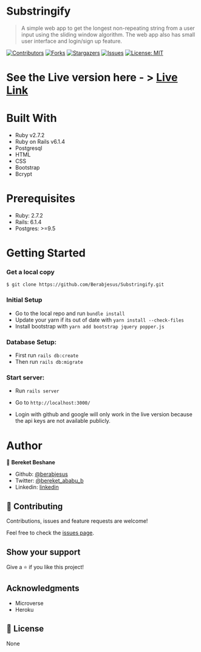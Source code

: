# Substringify

> A simple web app to get the longest non-repeating string from a user input using the sliding window algorithm. The web app also has small user interface and login/sign up feature.

[![Contributors][contributors-shield]][contributors-url]
[![Forks][forks-shield]][forks-url]
[![Stargazers][stars-shield]][stars-url]
[![Issues][issues-shield]][issues-url]
[![License: MIT][license-shield]][license-url]

# See the Live version here - > [Live Link](https://substringify.herokuapp.com/)

# Built With

- Ruby v2.7.2
- Ruby on Rails v6.1.4
- Postgresql
- HTML
- CSS
- Bootstrap
- Bcrypt

# Prerequisites

- Ruby: 2.7.2
- Rails: 6.1.4
- Postgres: >=9.5

# Getting Started

### Get a local copy

`$ git clone https://github.com/Berabjesus/Substringify.git`

### Initial Setup

- Go to the local repo and run `bundle install`
- Update your yarn if its out of date with `yarn install --check-files`
- Install bootstrap with ```yarn add bootstrap jquery popper.js```

### Database Setup:
- First run `rails db:create`
- Then run `rails db:migrate`

### Start server:
- Run `rails server`

- Go to `http://localhost:3000/`

-  Login with github and google will only work in the live version because the api keys are not available publicly.

# Author

👤 **Bereket Beshane**

- Github: [@berabjesus](https://github.com/Berabjesus)
- Twitter: [@bereket_ababu_b](https://twitter.com/bereket_ababu_b)
- Linkedin: [linkedin](https://www.linkedin.com/in/bereketbeshane)


## 🤝 Contributing

Contributions, issues and feature requests are welcome!

Feel free to check the [issues page]().

## Show your support

Give a ⭐️ if you like this project!

## Acknowledgments

- Microverse
- Heroku

## 📝 License

None


[contributors-shield]: https://img.shields.io/github/contributors/Berabjesus/Substringify
[contributors-url]: https://github.com/Berabjesus/Substringify/contributors
[forks-shield]: https://img.shields.io/github/forks/Berabjesus/Substringify
[forks-url]:https://github.com/Berabjesus/Substringify/network/members
[stars-shield]: https://img.shields.io/github/stars/Berabjesus/Substringify
[stars-url]: https://github.com/Berabjesus/Substringify/stargazers
[issues-shield]: https://img.shields.io/github/issues/Berabjesus/Substringify
[issues-url]: https://github.com/Berabjesus/Substringify/issues
[license-shield]: https://img.shields.io/badge/License-MIT-yellow.svg
[license-url]: https://github.com/Berabjesus/Substringify/development/LICENSE
